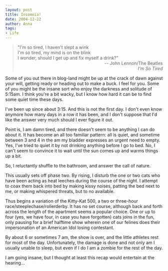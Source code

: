 ```yaml
---
layout: post
title: Insomnia!
date: 2004-12-22
author: Anna
tags:
- Life
---
```


<blockquote>
	"I'm so tired, I haven't slept a wink<br />
	I'm so tired, my mind is on the blink<br />
	I wonder, should I get up and fix myself a drink?"<br />
	<div style="text-align:right">-- John Lennon/The Beatles<br /><i>I'm
	So Tired</i></div>
</blockquote>
<p>Some of you out there in blog-land might be up at the crack of dawn
against your will, getting ready or heading out to make a buck. I feel
for you. Some of you might be the insane sort who enjoy the darkness
and solitude of 5:15am. I think you're a bit wacky, but I know how hard
it can be to find some quiet time these days.</p>
<p>I've been up since about 3:15. And this is not the first day. I
don't even know anymore how many days in a row it has been, and I don't
suppose that I'd like the answer very much should I ever figure it
out.</p>
<p>Point is, I am damn tired, and there doesn't seem to be anything I
can do about it. It has become an all too familiar pattern: all is
quiet, and sometime between 3 and 4 in the am my bladder expresses an
urgent need to empty. Yes, I've tried to quiet it by not drinking
anything before I go to bed. No, I can't seem to convince it to wait
until the sun comes up and warms things up a bit.</p>
<p>So, I reluctantly shuffle to the bathroom, and answer the call of
nature.</p>
<p>This usually sets off phase two. By rising, I disturb the one or two
cats who have been acting as heat leeches during the course of the
night. I attempt to coax them back into bed by making kissy noises,
patting the bed next to me, or making whispered threats, but to no
available.</p>
<p>Thus begins a variation of the Kitty-Kat 500, a two or three-hour
race/steeplechase/rollerderby. It has no set course, although back and
forth across the length of the apartment seems a popular choice. One or
up to four (yes, we have four, in case you have forgotten) cats joins
in the fun, only pausing for a brief halftime show wherein one of our
felines does their impersonation of an American Idol losing
contestant.</p>
<p>By about 6 or sometimes 7 am, the show is over, and the little
athletes rest for most of the day. Unfortunately, the damage is done
and not only am I usually unable to sleep, but even if I do I am a
zombie for the rest of the day.</p>
<p>I am going insane, but I thought at least this recap would entertain
at the hearing...</p>